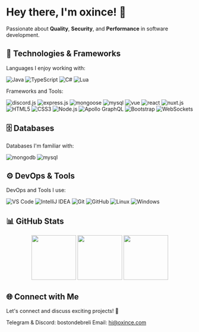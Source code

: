 <div align="left">

# Hey there, I'm oxince! 👋

Passionate about **Quality**, **Security**, and **Performance** in software development.

## 🔧 Technologies & Frameworks

Languages I enjoy working with:

<img src="https://custom-icon-badges.herokuapp.com/badge/java-black.svg?style=for-the-badge&logo=java&logoColor=white" alt="Java">
<img src="https://img.shields.io/badge/TypeScript-black?style=for-the-badge&logo=typescript" alt="TypeScript">
<img src="https://img.shields.io/badge/C%23-black?style=for-the-badge&logo=c-sharp" alt="C#">
<img src="https://img.shields.io/badge/Lua-black?style=for-the-badge&logo=lua" alt="Lua">

Frameworks and Tools:

<img src="https://img.shields.io/badge/discord.js-black?style=for-the-badge&logo=discord" alt="discord.js">
<img src="https://img.shields.io/badge/express.js-black?style=for-the-badge&logo=express" alt="express.js">
<img src="https://img.shields.io/badge/mongoose-black?style=for-the-badge&logo=mongoose" alt="mongoose">
<img src="https://img.shields.io/badge/mysql-black?style=for-the-badge&logo=mysql" alt="mysql">
<img src="https://img.shields.io/badge/vue-black?style=for-the-badge&logo=vue.js" alt="vue">
<img src="https://img.shields.io/badge/react-black?style=for-the-badge&logo=react" alt="react">
<img src="https://img.shields.io/badge/nuxt.js-black?style=for-the-badge&logo=nuxt.js" alt="nuxt.js">
<img src="https://img.shields.io/badge/HTML5-black?style=for-the-badge&logo=html5" alt="HTML5">
<img src="https://img.shields.io/badge/CSS3-black?style=for-the-badge&logo=css3" alt="CSS3">
<img src="https://img.shields.io/badge/Node.js-black?style=for-the-badge&logo=node.js" alt="Node.js">
<img src="https://img.shields.io/badge/Apollo%20GraphQL-black?style=for-the-badge&logo=apollo-graphql" alt="Apollo GraphQL">
<img src="https://img.shields.io/badge/Bootstrap-black?style=for-the-badge&logo=bootstrap" alt="Bootstrap">
<img src="https://custom-icon-badges.herokuapp.com/badge/WebSockets-black?style=for-the-badge&logo=websocket&logoColor=white" alt="WebSockets">

## 🗄️ Databases

Databases I'm familiar with:

<img src="https://img.shields.io/badge/mongodb-black?style=for-the-badge&logo=mongodb" alt="mongodb">
<img src="https://img.shields.io/badge/mysql-black?style=for-the-badge&logo=mysql" alt="mysql">

## ⚙️ DevOps & Tools

DevOps and Tools I use:

<img src="https://img.shields.io/badge/VS%20Code-black?style=for-the-badge&logo=visual-studio-code" alt="VS Code">
<img src="https://img.shields.io/badge/IntelliJ%20IDEA-black?style=for-the-badge&logo=intellij-idea" alt="IntelliJ IDEA">
<img src="https://img.shields.io/badge/Git-black?style=for-the-badge&logo=git" alt="Git">
<img src="https://img.shields.io/badge/GitHub-black?style=for-the-badge&logo=github" alt="GitHub">
<img src="https://img.shields.io/badge/Linux-black?style=for-the-badge&logo=linux" alt="Linux">
<img src="https://img.shields.io/badge/Windows-black?style=for-the-badge&logo=windows" alt="Windows">

## 📊 GitHub Stats

<p align="center">
    <img height="120px" src="https://github-readme-streak-stats.herokuapp.com/?user=oxince&hide_border=true&theme=dark" />
    <img height="120px" src="https://github-readme-stats.vercel.app/api?username=oxince&hide_title=true&hide_border=true&show_icons=true&include_all_commits=true&count_private=true&line_height=21&hide_rank=true&icon_color=fa8b00&theme=dark" />
    <img height="120px" src="https://github-readme-stats.vercel.app/api/top-langs/?username=oxince&hide=html&hide_title=true&hide_border=true&layout=compact&langs_count=8&theme=dark" />
</p>

## 🌐 Connect with Me

Let's connect and discuss exciting projects! 🚀

Telegram & Discord: bostondebreli
Email: hi@oxince.com

</div>
